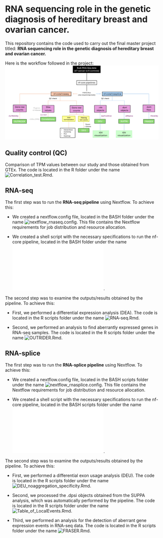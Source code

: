 # RNA sequencing role in the genetic diagnosis of hereditary breast and ovarian cancer.
This repository contains the code used to carry out the final master project titled: **RNA sequencing role in the genetic diagnosis of hereditary breast and ovarian cancer.**

Here is the workflow followed in the project:
![WorkFlow](IMAGES/WorkFlow.png)

## Quality control (QC)
Comparison of TPM values between our study and those obtained from GTEx. The code is located in the R folder under the name ![Correlation_test.Rmd](R/Correlation_test.Rmd).

## RNA-seq
The first step was to run the **RNA-seq pipeline** using Nextflow. To achieve this: 

* We created a nextflow.config file, located in the BASH folder under the name ![nextflow_rnaseq.config](BASH/nextflow_rnaseq.config). This file contains the Nextflow requirements for job distribution and resource allocation.
  
* We created a shell script with the necessary specifications to run the nf-core pipeline, located in the BASH folder under the name ![sh_rnaseq.sh](BASH/sh_rnaseq.sh).

The second step was to examine the outputs/results obtained by the pipeline. To achieve this: 

* First, we performed a differential expression analysis (DEA). The code is located in the R scripts folder under the name ![RNA-seq.Rmd](R/RNA-seq.Rmd).
  
* Second, we performed an analysis to find aberrantly expressed genes in RNA-seq samples. The code is located in the R scripts folder under the name ![OUTRIDER.Rmd](R/OUTRIDER.Rmd).


## RNA-splice
The first step was to run the **RNA-splice pipeline** using Nextflow. To achieve this: 

* We created a nextflow.config file, located in the BASH scripts folder under the name ![nextflow_rnasplice.config](BASH/nextflow_rnasplice.config). This file contains the Nextflow requirements for job distribution and resource allocation.
  
* We created a shell script with the necessary specifications to run the nf-core pipeline, located in the BASH scripts folder under the name ![sh_rnasplice.sh](BASH/sh_rnasplice.sh).

The second step was to examine the outputs/results obtained by the pipeline. To achieve this: 

* First, we performed a differential exon usage analysis (DEU). The code is located in the R scripts folder under the name ![DEU_noaggregation_specificity.Rmd](R/DEU_noaggregation_specificity.Rmd).
  
* Second, we processed the .dpsi objects obtained from the SUPPA analysis, which was automatically performed by the pipeline. The code is located in the R scripts folder under the name ![Table_of_LocalEvents.Rmd](R/Table_of_LocalEvents.Rmd).

* Third, we performed an analysis for the detection of aberrant gene expression events in RNA-seq data. The code is located in the R scripts folder under the name ![FRASER.Rmd](R/FRASER.Rmd).




